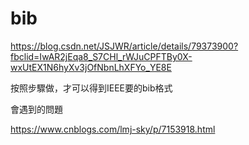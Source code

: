 # bib

https://blog.csdn.net/JSJWR/article/details/79373900?fbclid=IwAR2jEqa8_S7CHl_rWJuCPFTBy0X-wxUtEX1N6hyXv3jOfNbnLhXFYo_YE8E

按照步驟做，才可以得到IEEE要的bib格式

會遇到的問題

https://www.cnblogs.com/lmj-sky/p/7153918.html